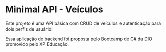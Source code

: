 # Minimal API - Veículos

Este projeto é uma API básica com CRUD de veículos e autenticação para dois perfis de usuário!

Essa aplicação de backend foi proposta pelo Bootcamp de C# da [DIO](http://dio.me) promovido pelo XP Educação.
